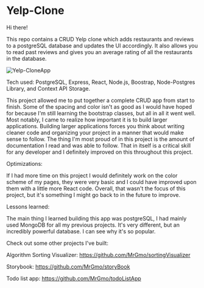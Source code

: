 # Yelp-Clone

Hi there!

This repo contains a CRUD Yelp clone which adds restaurants and reviews to a postgreSQL database and updates the UI accordingly. It also allows you to read past reviews and gives you an average rating of all the restaurants in the database.

![Yelp-CloneApp](https://user-images.githubusercontent.com/69869221/115337926-7fa2a100-a167-11eb-9312-7ea5c7afefd6.png)

Tech used: PostgreSQL, Express, React, Node.js, Boostrap, Node-Postgres Library, and Context API Storage.

This project allowed me to put together a complete CRUD app from start to finish. Some of the spacing and color isn't as good as I would have hoped for because I'm still learning the bootstrap classes, but all in all it went well. Most notably, I came to realize how important it is to build larger applications. Building larger applications forces you think about writing cleaner code and organizing your project in a manner that would make sense to follow. The thing I'm most proud of in this project is the amount of documentation I read and was able to follow. That in itself is a critical skill for any developer and I definitely improved on this throughout this project.

Optimizations:

If I had more time on this project I would definitely work on the color scheme of my pages, they were very basic and I could have improved upon them with a little more React code. Overall, that wasn't the focus of this project, but it's something I might go back to in the future to improve.

Lessons learned: 

The main thing I learned building this app was postgreSQL, I had mainly used MongoDB for all my previous projects. It's very different, but an incredibly powerful database. I can see why it's so popular.

Check out some other projects I've built:

Algorithm Sorting Visualizer: https://github.com/MrGmo/sortingVisualizer

Storybook: https://github.com/MrGmo/storyBook

Todo list app: https://github.com/MrGmo/todoListApp
